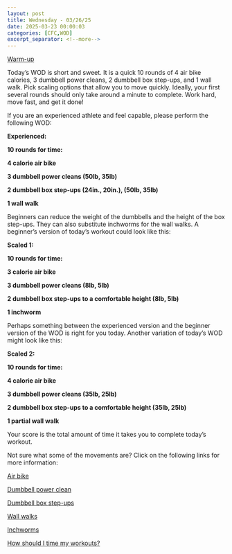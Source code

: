 ```yaml
---
layout: post
title: Wednesday - 03/26/25
date: 2025-03-23 00:00:03
categories: [CFC,WOD]
excerpt_separator: <!--more-->
---
```

[Warm-up](https://communityfitnessclub.wixsite.com/website/post/basic-full-body-warm-up)

Today’s WOD is short and sweet. It is a quick 10 rounds of 4 air bike calories, 3 dumbbell power cleans, 2 dumbbell box step-ups, and 1 wall walk. Pick scaling options that allow you to move quickly. Ideally, your first several rounds should only take around a minute to complete. Work hard, move fast, and get it done!

If you are an experienced athlete and feel capable, please perform the following WOD:

**Experienced:**

**10 rounds for time:**

**4 calorie air bike**

**3 dumbbell power cleans (50lb, 35lb)**

**2 dumbbell box step-ups (24in., 20in.), (50lb, 35lb)**

**1 wall walk**
<!--more-->

Beginners can reduce the weight of the dumbbells and the height of the box step-ups. They can also substitute inchworms for the wall walks. A beginner’s version of today’s workout could look like this:

**Scaled 1:**

**10 rounds for time:**

**3 calorie air bike**

**3 dumbbell power cleans (8lb, 5lb)**

**2 dumbbell box step-ups to a comfortable height (8lb, 5lb)**

**1 inchworm**

Perhaps something between the experienced version and the beginner version of the WOD is right for you today. Another variation of today’s WOD might look like this:

**Scaled 2:**

**10 rounds for time:**

**4 calorie air bike**

**3 dumbbell power cleans (35lb, 25lb)**

**2 dumbbell box step-ups to a comfortable height (35lb, 25lb)**

**1 partial wall walk**

Your score is the total amount of time it takes you to complete today’s workout. 

Not sure what some of the movements are? Click on the following links for more information:

[Air bike](https://communityfitnessclub.wixsite.com/website/post/air-bike)

[Dumbbell power clean](https://communityfitnessclub.wixsite.com/website/post/dumbbell-power-cleans)

[Dumbbell box step-ups](https://communityfitnessclub.wixsite.com/website/post/dumbbell-box-step-ups) 

[Wall walks](https://communityfitnessclub.wixsite.com/website/post/wall-walks) 

[Inchworms](https://communityfitnessclub.wixsite.com/website/post/inchworms) 

[How should I time my workouts?](https://communityfitnessclub.wixsite.com/website/post/how-should-i-time-my-workouts)
